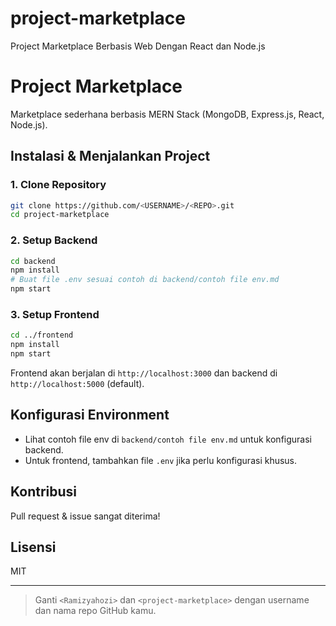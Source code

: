 
# project-marketplace
Project Marketplace Berbasis Web Dengan React dan Node.js

# Project Marketplace

Marketplace sederhana berbasis MERN Stack (MongoDB, Express.js, React, Node.js).

## Instalasi & Menjalankan Project

### 1. Clone Repository
```bash
git clone https://github.com/<USERNAME>/<REPO>.git
cd project-marketplace
```

### 2. Setup Backend
```bash
cd backend
npm install
# Buat file .env sesuai contoh di backend/contoh file env.md
npm start
```

### 3. Setup Frontend
```bash
cd ../frontend
npm install
npm start
```

Frontend akan berjalan di `http://localhost:3000` dan backend di `http://localhost:5000` (default).

## Konfigurasi Environment
- Lihat contoh file env di `backend/contoh file env.md` untuk konfigurasi backend.
- Untuk frontend, tambahkan file `.env` jika perlu konfigurasi khusus.

## Kontribusi
Pull request & issue sangat diterima!

## Lisensi
MIT

---
> Ganti `<Ramizyahozi>` dan `<project-marketplace>` dengan username dan nama repo GitHub kamu. 